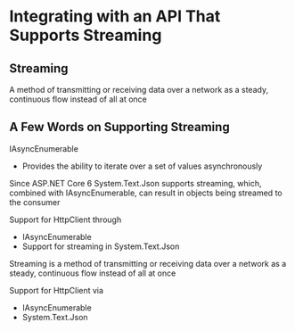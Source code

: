 # Integrating with an API That Supports Streaming

## Streaming

A method of transmitting or receiving data over a network as a steady, 
continuous flow instead of all at once

## A Few Words on Supporting Streaming

IAsyncEnumerable<T> 
- Provides the ability to iterate over a set of values asynchronously

Since ASP.NET Core 6 System.Text.Json supports streaming, which, combined with IAsyncEnumerable<T>, can result in objects being streamed to the consumer

Support for HttpClient through
- IAsyncEnumerable<T> 
- Support for streaming in System.Text.Json

Streaming is a method of transmitting or receiving data over a network as a steady, continuous flow instead of all at once

Support for HttpClient via
- IAsyncEnumerable<T>
- System.Text.Json